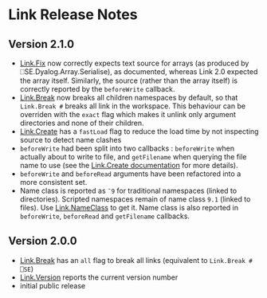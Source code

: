 # Link Release Notes

 ## Version 2.1.0
  - [Link.Fix](Link.Fix.md) now correctly expects text source for arrays (as produced by ⎕SE.Dyalog.Array.Serialise), as documented, whereas Link 2.0 expected the array itself. Similarly, the source (rather than the array itself) is correctly reported by the `beforeWrite` callback.
  - [Link.Break](Link.Break.md) now breaks all children namespaces by default, so that `Link.Break #` breaks all link in the workspace. This behaviour can be overriden with the `exact` flag which makes it unlink only argument directories and none of their children.
  - [Link.Create](Link.Create.md) has a `fastLoad` flag to reduce the load time by not inspecting source to detect name clashes
  - `beforeWrite` had been split into two callbacks : `beforeWrite` when actually about to write to file, and `getFilename` when querying the file name to use (see the [Link.Create documentation](Link.Create.md) for more details).
  - `beforeWrite` and `beforeRead` arguments have been refactored into a more consistent set.
  - Name class is reported as `¯9` for traditional namespaces (linked to directories).
    Scripted namespaces remain of name class `9.1` (linked to files).
    Use [Link.NameClass](Link.NameClass.md) to get it. Name class is also reported in `beforeWrite`, `beforeRead` and `getFilename` callbacks.

 ## Version 2.0.0
  - [Link.Break](Link.Break.md) has an `all` flag to break all links (equivalent to `Link.Break # ⎕SE`)
  - [Link.Version](Link.Version.md) reports the current version number  
  - initial public release